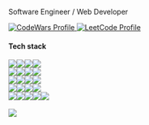 <article>
    <section>
        <p>Software Engineer / Web Developer</p>
        <a href="https://www.codewars.com/users/FrostFree">
            <img title="CodeWars Profile"
                 src="https://www.codewars.com/users/FrostFree/badges/small"/>
        </a>
        <a href="https://leetcode.com/Fr0stFree/">
            <img title="LeetCode Profile"
                 src="https://img.shields.io/badge/dynamic/json?style=social&labelColor=black&color=%23ffa116&label=LeetCode&query=solved&url=https%3A%2F%2Fleetcode-badge.vercel.app%2Fapi%2Fusers%2FFr0stFree&logo=leetcode&logoColor=yellow"/>
        </a>
    </section>
    <section>
        <h4>Tech stack</h4>
        <div style="display: flex">
            <a href="https://www.python.org/">
                <img src="https://img.shields.io/badge/python-3670A0?style=for-the-badge&logo=python&logoColor=ffdd54"/>
            </a>
            <a href="https://www.gnu.org/software/bash/manual/bash.html">
                <img src="https://img.shields.io/badge/shell_script-%23121011.svg?style=for-the-badge&logo=gnu-bash&logoColor=white"/>
            </a>
            <a href="https://developer.mozilla.org/en-US/docs/Web/JavaScript">
                <img src="https://img.shields.io/badge/javascript-%23323330.svg?style=for-the-badge&logo=javascript&logoColor=%23F7DF1E"/>
            </a>
            <a href="https://www.typescriptlang.org/">
                <img src="https://img.shields.io/badge/typescript-%23007ACC.svg?style=for-the-badge&logo=typescript&logoColor=white"/>
            </a>
        </div>
        <div style="display: flex">
            <a href="https://fastapi.tiangolo.com/">
                <img src="https://img.shields.io/badge/FastAPI-005571?style=for-the-badge&logo=fastapi"/>
            </a>
            <a href="https://www.djangoproject.com/">
                <img src="https://img.shields.io/badge/Django-092E20?style=for-the-badge&logo=django&logoColor=green"/>
            </a>
            <a href="https://react.dev/">
                <img src="https://img.shields.io/badge/react-%2320232a.svg?style=for-the-badge&logo=react&logoColor=%2361DAFB"/>
            </a>
            <a href="https://nodejs.org/en">
                <img src="https://img.shields.io/badge/node.js-6DA55F?style=for-the-badge&logo=node.js&logoColor=white"/>
            </a>
        </div>
        <div style="display: flex">
            <a href="https://www.postgresql.org/">
                <img src="https://img.shields.io/badge/postgres-%23316192.svg?style=for-the-badge&logo=postgresql&logoColor=white"/>
            </a>
            <a href="https://www.mongodb.com/">
                <img src="https://img.shields.io/badge/MongoDB-%234ea94b.svg?style=for-the-badge&logo=mongodb&logoColor=white"/>
            </a>
            <a href="https://redis.io/">
                <img src="https://img.shields.io/badge/redis-%23DD0031.svg?style=for-the-badge&logo=redis&logoColor=white"/>
            </a>
            <a href="https://www.elastic.co/elasticsearch/">
                <img src="https://img.shields.io/badge/-ElasticSearch-005571?style=for-the-badge&logo=elasticsearch"/>
            </a>
        </div>
        <div style="display: flex">
            <a href="https://www.rabbitmq.com/">
                <img src="https://img.shields.io/badge/Rabbitmq-FF6600?style=for-the-badge&logo=rabbitmq&logoColor=white"/>
            </a>
            <a href="https://kafka.apache.org/">
                <img src="https://img.shields.io/badge/Apache%20Kafka-000?style=for-the-badge&logo=apachekafka"/>
            </a>
            <a href="https://docs.celeryq.dev/en/stable/">
                <img src="https://img.shields.io/badge/celery-%23a9cc54.svg?style=for-the-badge&logo=celery&logoColor=ddf4a4"/>
            </a>
            <a href="https://www.nginx.com/">
                <img src="https://img.shields.io/badge/nginx-%23009639.svg?style=for-the-badge&logo=nginx&logoColor=white"/>
            </a>
        </div>
        <div style="display: flex">
            <a href="https://www.docker.com/">
                <img src="https://img.shields.io/badge/docker-%230db7ed.svg?style=for-the-badge&logo=docker&logoColor=white"/>
            </a>
            <a href="">
                <img src="https://img.shields.io/badge/kubernetes-%23326ce5.svg?style=for-the-badge&logo=kubernetes&logoColor=white"/>
            </a>
            <a href="">
                <img src="https://img.shields.io/badge/jenkins-%232C5263.svg?style=for-the-badge&logo=jenkins&logoColor=white"/>
            </a>
             <a href="">
                <img src="https://img.shields.io/badge/ansible-%231A1918.svg?style=for-the-badge&logo=ansible&logoColor=white" />
            </a> 
            <a href="https://cloud.yandex.com/en-ru">
                <img src="https://img.shields.io/badge/Yandex.Cloud-FC3F1D?&style=for-the-badge&logoColor=white&logo=googlecloud"/>
            </a>
        </div>
    </section>
    <br>
    <img src="https://github-readme-stats.vercel.app/api/top-langs/?username=fr0stfree&theme=blue-green"/>
</article>

